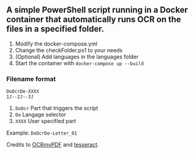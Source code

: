 ## A simple PowerShell script running in a Docker container that automatically runs OCR on the files in a specified folder.

1. Modify the docker-compose.yml
2. Change the checkFolder.ps1 to your needs
3. (Optional) Add languages in the languages folder
4. Start the container with `docker-compose up --build`

### Filename format
`DoOcrDe-XXXX`  
`1⮥--2⮥--3⮥`

1. `DoOcr` Part that triggers the script  
2. `De` Langage selector  
3. `XXXX` User specified part  

Example:
`DoOcrDe-Letter_01`


Credits to [OCRmyPDF](https://github.com/ocrmypdf/OCRmyPDF) and [tesseract](https://github.com/tesseract-ocr/tesseract).
